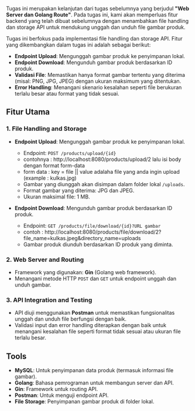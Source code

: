 Tugas ini merupakan kelanjutan dari tugas sebelumnya yang berjudul **"Web Server dan Golang Route"**. Pada tugas ini, kami akan memperluas fitur backend yang telah dibuat sebelumnya dengan menambahkan file handling dan storage API untuk mendukung unggah dan unduh file gambar produk.

Tugas ini berfokus pada implementasi file handling dan storage API. Fitur yang dikembangkan dalam tugas ini adalah sebagai berikut:

- **Endpoint Upload**: Mengunggah gambar produk ke penyimpanan lokal.
- **Endpoint Download**: Mengunduh gambar produk berdasarkan ID produk.
- **Validasi File**: Memastikan hanya format gambar tertentu yang diterima (misal: PNG, JPG, JPEG) dengan ukuran maksimum yang ditentukan.
- **Error Handling**: Menangani skenario kesalahan seperti file berukuran terlalu besar atau format yang tidak sesuai.

## Fitur Utama

### 1. **File Handling and Storage**
- **Endpoint Upload**: Mengunggah gambar produk ke penyimpanan lokal.
  - Endpoint: `POST /products/upload/{id}`
  - contohnya : http://localhost:8080/products/upload/2 lalu isi body dengan format form-data
  - form data : key = file || value adalaha file yang anda ingin upload (example : kulkas.jpg)
  - Gambar yang diunggah akan disimpan dalam folder lokal `/uploads`.
  - Format gambar yang diterima: JPG dan JPEG.
  - Ukuran maksimal file: 1 MB.
  
- **Endpoint Download**: Mengunduh gambar produk berdasarkan ID produk.
  - Endpoint: `GET /products/file/download/{id}?URL gambar`
  - contoh : http://localhost:8080/products/file/download/2?file_name=kulkas.jpeg&directory_name=uploads
  - Gambar produk diunduh berdasarkan ID produk yang diminta.

### 2. **Web Server and Routing**
- Framework yang digunakan: **Gin** (Golang web framework).
- Menangani metode HTTP `POST` dan `GET` untuk endpoint unggah dan unduh gambar.
  
### 3. **API Integration and Testing**
- API diuji menggunakan **Postman** untuk memastikan fungsionalitas unggah dan unduh file berfungsi dengan baik.
- Validasi input dan error handling diterapkan dengan baik untuk menangani kesalahan file seperti format tidak sesuai atau ukuran file terlalu besar.

## Tools

- **MySQL**: Untuk penyimpanan data produk (termasuk informasi file gambar).
- **Golang**: Bahasa pemrograman untuk membangun server dan API.
- **Gin**: Framework untuk routing API.
- **Postman**: Untuk menguji endpoint API.
- **File Storage**: Penyimpanan gambar produk di folder lokal.
